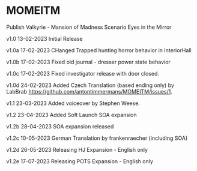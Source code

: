 # MOMEITM
 Publish Valkyrie - Mansion of Madness Scenario Eyes in the Mirror

v1.0 13-02-2023 Initial Release

v1.0a 17-02-2023 CHanged Trapped hunting horror behavior in InteriorHall

v1.0b 17-02-2023 Fixed old journal - dresser power state behavior

v1.0c 17-02-2023 Fixed investigator release with door closed.

v1.0d 24-02-2023 Added Czech Translation (based ending only) by LabBrab https://github.com/antontimmermans/MOMEITM/issues/1.

v1.1 23-03-2023 Added voiceover by Stephen Weese.

v1.2 23-04-2023 Added Soft Launch SOA expansion

v1.2b 28-04-2023 SOA expansion released

v1.2c 10-05-2023 German Translation by frankenraecher (including SOA)

v1.2d 26-05-2023 Releasing HJ Expansion - English only

v1.2e 17-07-2023 Releasing POTS Expansion - English only
